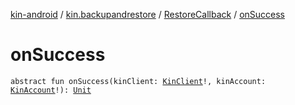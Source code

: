[kin-android](../../index.md) / [kin.backupandrestore](../index.md) / [RestoreCallback](index.md) / [onSuccess](./on-success.md)

# onSuccess

`abstract fun onSuccess(kinClient: `[`KinClient`](../../kin.sdk/-kin-client/index.md)`!, kinAccount: `[`KinAccount`](../../kin.sdk/-kin-account/index.md)`!): `[`Unit`](https://kotlinlang.org/api/latest/jvm/stdlib/kotlin/-unit/index.html)